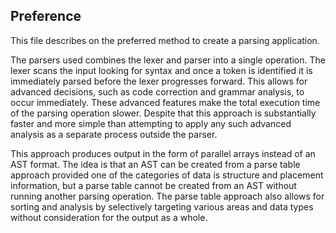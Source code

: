 ## Preference 

This file describes on the preferred method to create a parsing application.

The parsers used combines the lexer and parser into a single operation. The lexer scans the input looking for syntax and once a token is identified it is immediately parsed before the lexer progresses forward. This allows for advanced decisions, such as code correction and grammar analysis, to occur immediately. These advanced features make the total execution time of the parsing operation slower. Despite that this approach is substantially faster and more simple than attempting to apply any such advanced analysis as a separate process outside the parser.

This approach produces output in the form of parallel arrays instead of an AST format. The idea is that an AST can be created from a parse table approach provided one of the categories of data is structure and placement information, but a parse table cannot be created from an AST without running another parsing operation. The parse table approach also allows for sorting and analysis by selectively targeting various areas and data types without consideration for the output as a whole.